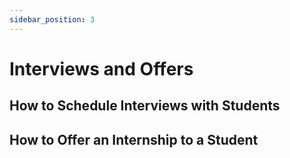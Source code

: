 ```yaml
---
sidebar_position: 3
---
```


# Interviews and Offers

## How to Schedule Interviews with Students

## How to Offer an Internship to a Student